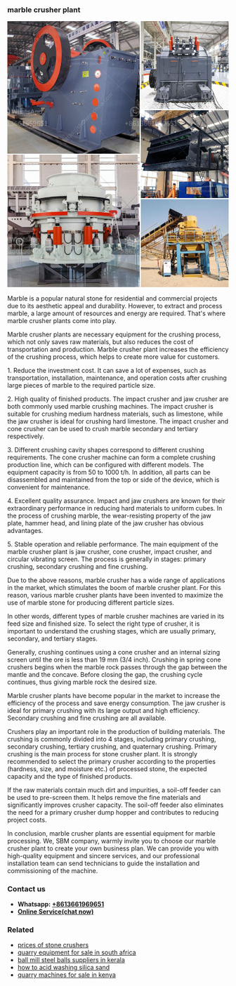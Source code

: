 <h3>marble crusher plant</h3><img src='1703042201.jpg' alt=''><p>Marble is a popular natural stone for residential and commercial projects due to its aesthetic appeal and durability. However, to extract and process marble, a large amount of resources and energy are required. That's where marble crusher plants come into play.</p><p>Marble crusher plants are necessary equipment for the crushing process, which not only saves raw materials, but also reduces the cost of transportation and production. Marble crusher plant increases the efficiency of the crushing process, which helps to create more value for customers.</p><p>1. Reduce the investment cost. It can save a lot of expenses, such as transportation, installation, maintenance, and operation costs after crushing large pieces of marble to the required particle size.</p><p>2. High quality of finished products. The impact crusher and jaw crusher are both commonly used marble crushing machines. The impact crusher is suitable for crushing medium hardness materials, such as limestone, while the jaw crusher is ideal for crushing hard limestone. The impact crusher and cone crusher can be used to crush marble secondary and tertiary respectively.</p><p>3. Different crushing cavity shapes correspond to different crushing requirements. The cone crusher machine can form a complete crushing production line, which can be configured with different models. The equipment capacity is from 50 to 1000 t/h. In addition, all parts can be disassembled and maintained from the top or side of the device, which is convenient for maintenance.</p><p>4. Excellent quality assurance. Impact and jaw crushers are known for their extraordinary performance in reducing hard materials to uniform cubes. In the process of crushing marble, the wear-resisting property of the jaw plate, hammer head, and lining plate of the jaw crusher has obvious advantages.</p><p>5. Stable operation and reliable performance. The main equipment of the marble crusher plant is jaw crusher, cone crusher, impact crusher, and circular vibrating screen. The process is generally in stages: primary crushing, secondary crushing and fine crushing.</p><p>Due to the above reasons, marble crusher has a wide range of applications in the market, which stimulates the boom of marble crusher plant. For this reason, various marble crusher plants have been invented to maximize the use of marble stone for producing different particle sizes.</p><p>In other words, different types of marble crusher machines are varied in its feed size and finished size. To select the right type of crusher, it is important to understand the crushing stages, which are usually primary, secondary, and tertiary stages.</p><p>Generally, crushing continues using a cone crusher and an internal sizing screen until the ore is less than 19 mm (3/4 inch). Crushing in spring cone crushers begins when the marble rock passes through the gap between the mantle and the concave. Before closing the gap, the crushing cycle continues, thus giving marble rock the desired size.</p><p>Marble crusher plants have become popular in the market to increase the efficiency of the process and save energy consumption. The jaw crusher is ideal for primary crushing with its large output and high efficiency. Secondary crushing and fine crushing are all available.</p><p>Crushers play an important role in the production of building materials. The crushing is commonly divided into 4 stages, including primary crushing, secondary crushing, tertiary crushing, and quaternary crushing. Primary crushing is the main process for stone crusher plant. It is strongly recommended to select the primary crusher according to the properties (hardness, size, and moisture etc.) of processed stone, the expected capacity and the type of finished products.</p><p>If the raw materials contain much dirt and impurities, a soil-off feeder can be used to pre-screen them. It helps remove the fine materials and significantly improves crusher capacity. The soil-off feeder also eliminates the need for a primary crusher dump hopper and contributes to reducing project costs.</p><p>In conclusion, marble crusher plants are essential equipment for marble processing. We, SBM company, warmly invite you to choose our marble crusher plant to create your own business plan. We can provide you with high-quality equipment and sincere services, and our professional installation team can send technicians to guide the installation and commissioning of the machine.</p><h3>Contact us</h3><ul><li><strong>Whatsapp:&nbsp;<a href="https://wa.me/8613661969651">+8613661969651</a></strong></li><li><a href="https://swt.shibang-china.com/?git&amp;zhl&amp;marble crusher plant"><strong>Online Service(chat now)</strong></a></li></ul><h3>Related</h3><ul><li><a href='prices of stone crushers.md'>prices of stone crushers</a></li><li><a href='quarry equipment for sale in south africa.md'>quarry equipment for sale in south africa</a></li><li><a href='ball mill steel balls suppliers in kerala.md'>ball mill steel balls suppliers in kerala</a></li><li><a href='how to acid washing silica sand.md'>how to acid washing silica sand</a></li><li><a href='quarry machines for sale in kenya.md'>quarry machines for sale in kenya</a></li></ul>